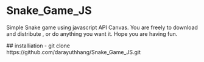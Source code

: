 # Snake_Game_JS

<p> Simple Snake game using javascript API Canvas.
    You are freely to download and distribute , or do anything you want it.
    Hope you are having fun.
</p>
## installiation
- git clone https://github.com/darayuthhang/Snake_Game_JS.git
